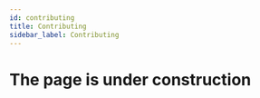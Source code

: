```yaml
---
id: contributing
title: Contributing
sidebar_label: Contributing
---
```



# The page is under construction
